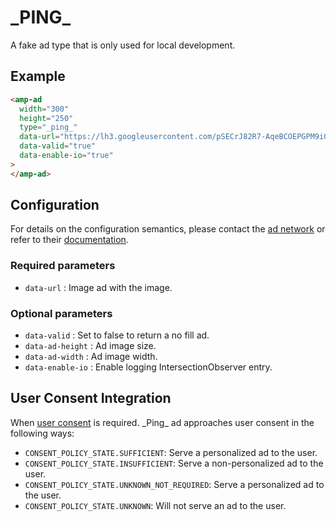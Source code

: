 <!---
Copyright 2018 The AMP HTML Authors. All Rights Reserved.

Licensed under the Apache License, Version 2.0 (the "License");
you may not use this file except in compliance with the License.
You may obtain a copy of the License at

      http://www.apache.org/licenses/LICENSE-2.0

Unless required by applicable law or agreed to in writing, software
distributed under the License is distributed on an "AS-IS" BASIS,
WITHOUT WARRANTIES OR CONDITIONS OF ANY KIND, either express or implied.
See the License for the specific language governing permissions and
limitations under the License.
-->

# \_PING\_

A fake ad type that is only used for local development.

## Example

```html
<amp-ad
  width="300"
  height="250"
  type="_ping_"
  data-url="https://lh3.googleusercontent.com/pSECrJ82R7-AqeBCOEPGPM9iG9OEIQ_QXcbubWIOdkY=w400-h300-no-n"
  data-valid="true"
  data-enable-io="true"
>
</amp-ad>
```

## Configuration

For details on the configuration semantics, please contact the [ad network](#configuration) or refer to their [documentation](#ping).

### Required parameters

-   `data-url` : Image ad with the image.

### Optional parameters

-   `data-valid` : Set to false to return a no fill ad.
-   `data-ad-height` : Ad image size.
-   `data-ad-width` : Ad image width.
-   `data-enable-io` : Enable logging IntersectionObserver entry.

## User Consent Integration

When [user consent](https://github.com/ampproject/amphtml/blob/main/extensions/amp-consent/amp-consent.md#blocking-behaviors) is required. \_Ping\_ ad approaches user consent in the following ways:

-   `CONSENT_POLICY_STATE.SUFFICIENT`: Serve a personalized ad to the user.
-   `CONSENT_POLICY_STATE.INSUFFICIENT`: Serve a non-personalized ad to the user.
-   `CONSENT_POLICY_STATE.UNKNOWN_NOT_REQUIRED`: Serve a personalized ad to the user.
-   `CONSENT_POLICY_STATE.UNKNOWN`: Will not serve an ad to the user.
